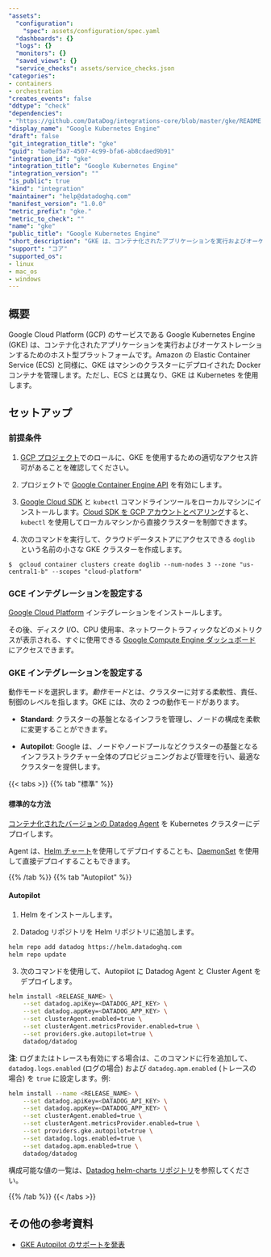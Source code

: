 ```yaml
---
"assets":
  "configuration":
    "spec": assets/configuration/spec.yaml
  "dashboards": {}
  "logs": {}
  "monitors": {}
  "saved_views": {}
  "service_checks": assets/service_checks.json
"categories":
- containers
- orchestration
"creates_events": false
"ddtype": "check"
"dependencies":
- "https://github.com/DataDog/integrations-core/blob/master/gke/README.md"
"display_name": "Google Kubernetes Engine"
"draft": false
"git_integration_title": "gke"
"guid": "ba0ef5a7-4507-4c99-bfa6-ab8cdaed9b91"
"integration_id": "gke"
"integration_title": "Google Kubernetes Engine"
"integration_version": ""
"is_public": true
"kind": "integration"
"maintainer": "help@datadoghq.com"
"manifest_version": "1.0.0"
"metric_prefix": "gke."
"metric_to_check": ""
"name": "gke"
"public_title": "Google Kubernetes Engine"
"short_description": "GKE は、コンテナ化されたアプリケーションを実行およびオーケストレーションするためのプラットフォームです。"
"support": "コア"
"supported_os":
- linux
- mac_os
- windows
---
```




## 概要

Google Cloud Platform (GCP) のサービスである Google Kubernetes Engine (GKE) は、コンテナ化されたアプリケーションを実行およびオーケストレーションするためのホスト型プラットフォームです。Amazon の Elastic Container Service (ECS) と同様に、GKE はマシンのクラスターにデプロイされた Docker コンテナを管理します。ただし、ECS とは異なり、GKE は Kubernetes を使用します。

## セットアップ

### 前提条件

1. [GCP プロジェクト][1]でのロールに、GKE を使用するための適切なアクセス許可があることを確認してください。

2. プロジェクトで [Google Container Engine API][2] を有効にします。

3. [Google Cloud SDK][3] と `kubectl` コマンドラインツールをローカルマシンにインストールします。[Cloud SDK を GCP アカウントとペアリング][4]すると、`kubectl` を使用してローカルマシンから直接クラスターを制御できます。

4. 次のコマンドを実行して、クラウドデータストアにアクセスできる `doglib` という名前の小さな GKE クラスターを作成します。

```
$  gcloud container clusters create doglib --num-nodes 3 --zone "us-central1-b" --scopes "cloud-platform"
```

### GCE インテグレーションを設定する

[Google Cloud Platform][5] インテグレーションをインストールします。

その後、ディスク I/O、CPU 使用率、ネットワークトラフィックなどのメトリクスが表示される、すぐに使用できる [Google Compute Engine ダッシュボード][6]にアクセスできます。

### GKE インテグレーションを設定する

動作モードを選択します。*動作モード*とは、クラスターに対する柔軟性、責任、制御のレベルを指します。GKE には、次の 2 つの動作モードがあります。

- **Standard**: クラスターの基盤となるインフラを管理し、ノードの構成を柔軟に変更することができます。

- **Autopilot**: Google は、ノードやノードプールなどクラスターの基盤となるインフラストラクチャー全体のプロビジョニングおよび管理を行い、最適なクラスターを提供します。

{{< tabs >}}
{{% tab "標準" %}}

#### 標準的な方法

[コンテナ化されたバージョンの Datadog Agent][1] を Kubernetes クラスターにデプロイします。

Agent は、[Helm チャート][2]を使用してデプロイすることも、[DaemonSet][3] を使用して直接デプロイすることもできます。


[1]: https://app.datadoghq.com/account/settings#agent/kubernetes
[2]: https://docs.datadoghq.com/agent/kubernetes/?tab=helm
[3]: https://docs.datadoghq.com/agent/kubernetes/?tab=daemonset
{{% /tab %}}
{{% tab "Autopilot" %}}

#### Autopilot

1. Helm をインストールします。

2. Datadog リポジトリを Helm リポジトリに追加します。

  ```bash
  helm repo add datadog https://helm.datadoghq.com
  helm repo update
  ```

3. 次のコマンドを使用して、Autopilot に Datadog Agent と Cluster Agent をデプロイします。

  ```bash
  helm install <RELEASE_NAME> \
      --set datadog.apiKey=<DATADOG_API_KEY> \
      --set datadog.appKey=<DATADOG_APP_KEY> \
      --set clusterAgent.enabled=true \
      --set clusterAgent.metricsProvider.enabled=true \
      --set providers.gke.autopilot=true \
      datadog/datadog
  ```

  **注**: ログまたはトレースも有効にする場合は、このコマンドに行を追加して、`datadog.logs.enabled` (ログの場合) および `datadog.apm.enabled` (トレースの場合) を `true` に設定します。例:

  ```bash
  helm install --name <RELEASE_NAME> \
      --set datadog.apiKey=<DATADOG_API_KEY> \
      --set datadog.appKey=<DATADOG_APP_KEY> \
      --set clusterAgent.enabled=true \
      --set clusterAgent.metricsProvider.enabled=true \
      --set providers.gke.autopilot=true \
      --set datadog.logs.enabled=true \
      --set datadog.apm.enabled=true \
      datadog/datadog
  ```

  構成可能な値の一覧は、[Datadog helm-charts リポジトリ][1]を参照してください。


[1]: https://github.com/DataDog/helm-charts/tree/master/charts/datadog#values
{{% /tab %}}
{{< /tabs >}}

## その他の参考資料

- [GKE Autopilot のサポートを発表][7]


[1]: https://cloud.google.com/resource-manager/docs/creating-managing-projects
[2]: https://console.cloud.google.com/apis/api/container.googleapis.com
[3]: https://cloud.google.com/sdk/docs/
[4]: https://cloud.google.com/sdk/docs/initializing
[5]: /integrations/google_cloud_platform/
[6]: https://app.datadoghq.com/screen/integration/gce
[7]: https://www.datadoghq.com/blog/gke-autopilot-monitoring/

